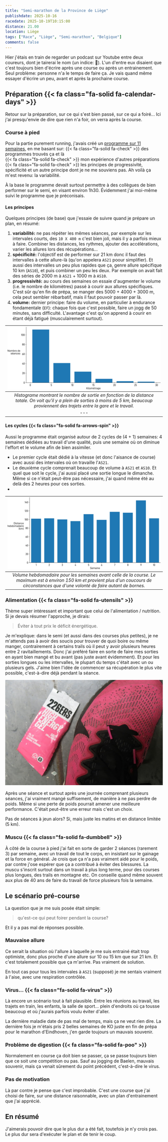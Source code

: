 ```yaml
---
title: "Semi-marathon de la Province de Liège"
publishdate: 2025-10-16
racedate: 2025-10-19T10:15:00
distance: 21.00
location: Liège
tags: ["Race", "Liège", "Semi-marathon", "Belgique"]
comments: false
---
```


Hier j'étais en train de regarder un podcast sur Youtube entre deux coureurs, dont je tairerai le nom (un indice: 🧢). L'un d'entre eux disaient que c'est toujours bien d'écrire après une course ou après un entrainement. Seul problème: personne n'a le temps de faire ça. Je vais quand même essayer d'écrire un peu, avant et après la prochaine course.

## Préparation {{< fa class="fa-solid fa-calendar-days" >}}

Retour sur la préparation, sur ce qui s'est bien passé, sur ce qui a foiré... Ici j'ai presqu'envie de dire que rien n'a foir, on verra après la course.

### Course à pied

Pour la partie purement running, j'avais créé un [programme sur 11 semaines](https://docs.google.com/spreadsheets/d/1al_8GhpnFyG9XPp6w20onTFTz-X_Zlbd3CmFn3o48VI/edit?gid=0#gid=0), en me basant sur:
{{< fa class="fa-solid fa-check" >}} des programmes trouvés ça et là           
{{< fa class="fa-solid fa-check" >}} mon expérience d'autres préparations        
{{< fa class="fa-solid fa-check" >}} les principes de progressivité, spécificité et un autre principe dont je ne me souviens pas. Ah voilà ça m'est revenu: la variabilité.

À la base le programme devait surtout permettre à des collègues de bien performer sur le semi, en visant environ 1h30. Évidemment j'ai moi-même suivi le programme que je préconisais.

#### Les principes

Quelques principes (de base) que j'essaie de suivre quand je prépare un plan, en résumé:
1. __variabilité:__ ne pas répéter les mêmes séances, par exemple sur les intervales courts, des `10 X 400 m` c'est bien joli, mais il y a parfois mieux à faire. Combiner les distances, les rythmes, ajouter des accélérations, varier les allures lors des récupérations...
2. __spécificité:__ l'objectif est de performer sur 21 km donc il faut des intervalles à cette allure-là (qu'on appelera `AS21` poour simplifier). Et aussi des intervalles un peu plus rapides que ça, genre allure spécifique 10 km (`AS10`), et puis combiner un peu les deux. Par exemple on avait fait des séries de 2000 m à `AS21` + 1000 m à `AS10`. 
3. __progressivité:__ au cours des semaines on essaie d'augmenter le volume (i.e. le nombre de kilomètres) passé à courir aux allures spécifiques. C'est sûr qu'en fin de prépa, se manger des 5000 + 4000 + 3000 m, cela peut sembler rébarbatif, mais il faut pouvoir passer par là.
4. __volume:__ dernier principe: faire du volume, en particulier à endurance fondamentale (`EF`): chaque fois que c'est possible, faire un jogg de 50 minutes, sans difficulté. L'avantage c'est qu'on apprend à courir en étant déjà fatigué (musculairement surtout).

| ![](./images/km_histogram.jpg)|
|:--:|
| _Histograme montrant le nombre de sortie en fonction de la distance totale. On voit qu'il y a plein de sorties à moins de 5 km, beaucoup proviennent des trajets entre la gare et le travail._|
|---| 

#### Les cycles {{< fa class="fa-solid fa-arrows-spin" >}}

Aussi le programme était organisé autour de 2 cycles de (4 + 1) semaines: 4 semaines dédiées au travail d'une qualité, puis une semaine où on diminue l'effort et le volume afin de bien assimiler. 

- Le premier cycle était dédié à la vitesse (et donc l'aisance de course) avec aussi des intervales où on travaille l'`AS21`. 
- Le deuxième cycle comprenait beaucoup de volume à `AS21` et `AS10`. Et quel que soit le cycle, j'ai aussi placé une sortie longue le dimanche. Même si ce n'était peut-être pas nécessaire, j'ai quand même été au delà des 2 heures pour ces sorties.
- 
| ![](./images/weekly_volume.jpg)|
|:--:|
| _Volume hebdomadaire pour les semaines avant celle de la course. Le maximum est à environ 150 km et provient plus d'un coucours de circonstances que d'une volonté de faire autant de bornes._|

### Alimentation {{< fa class="fa-solid fa-utensils" >}}

Thème super intéressant et important que celui de l'alimentation / nutrition. Si je devais résumer l'approche, je dirais: 
> Éviter à tout prix le déficit énergétique.

Je m'explique: dans le semi (et aussi dans des courses plus petites), je ne m'attends pas à avoir des soucis pour trouver de quoi boire ou même manger, contrairement à certains trails où il peut y avoir plusieurs heures entre 2 ravitaillements. Donc j'ai préféré faire en sorte de faire mes sorties en ayant bien mangé et bu avant (pas juste avant évidemment). Et pour les sorties longues ou les intervalles, le plupart du temps c'était avec un ou plusieurs gels. J'aime bien l'idée de commencer sa récupération le plus vite possible, c'est-à-dire déjà pendant la séance.

![Un bon gel](./images/gel.jpeg)

Après une séance et surtout après une journée comprenant plusieurs séances, j'ai vraiment mangé suffisement, de manière à ne pas perdre de poids. Même si une perte de poids pourrait amener une meilleure performance. C'était peut-être une erreur mais c'est un choix. 

Pas de séances à jeun alors? Si, mais juste les matins et en distance limitée (5 km).

### Muscu {{< fa class="fa-solid fa-dumbbell" >}}

À côté de la course à pied j'ai fait en sorte de garder 2 séances (rarement 3) par semaine, avec un travail de tout le corps, en insistant sur le gainage et la force en général. Je crois que ça n'a pas vraiment aidé pour le poids, par contre j'ose espérer que ça a contribué à éviter des blessures. La muscu s'inscrit surtout dans un travail à plus long terme, pour des courses plus longues, des trails en montagne etc. On conseille quand même souvent aux plus de 40 ans de faire du travail de force plusieurs fois la semaine.

## Le scénario pré-course

La question que je me suis posée était simple:
> qu'est-ce qui peut foirer pendant la course?

Et il y a pas mal de réponses possible.

### Mauvaise allure

Ce serait la situation où l'allure à laquelle je me suis entrainé était trop optimiste, donc plus proche d'une allure sur 10 ou 15 km que sur 21 km. Et c'est totalement possible que ça m'arrive. Pas vraiment de solution.

En tout cas pour tous les intervales à `AS21` (supposé) je me sentais vraiment à l'aise, avec une respiration contrôlée.

### Virus... {{< fa class="fa-solid fa-virus" >}}

Là encore un scénario tout à fait plausible. Entre les réunions au travail, les trajets en train, les enfants, la salle de sport... plein d'endroits où ça tousse beaucoup et où j'aurais parfois voulu éviter d'aller.

La dernière maladie date de pas mal de temps, mais ça ne veut rien dire. La dernière fois je m'étais pris 2 belles semaines de KO juste en fin de prépa pour le marathon d'Eindhoven, j'en garde toujours un mauvais souvenir.

### Problème de digestion {{< fa class="fa-solid fa-poo" >}}

Normalement en course ça doit bien se passer, ça se passe toujours bien que ce soit une compétition ou pas. Sauf au jogging de Baelen, mauvais souvenir, mais ça venait sûrement du point précédent, c'est-à-dire le virus. 

### Pas de motivation

Là par contre je pense que c'est improbable. C'est une course que j'ai choisi de faire, sur une distance raisonnable, avec un plan d'entrainement que j'ai apprécié. 

## En résumé

J'aimerais pouvoir dire que le plus dur a été fait, toutefois je n'y crois pas. Le plus dur sera d'exécuter le plan et de tenir le coup.